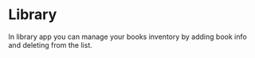 # Library
In library app you can manage your books inventory by adding book info and deleting from the list.
